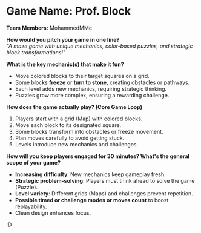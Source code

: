 # **Game Name:** Prof. Block 

**Team Members:** MohammedMMc  

**How would you pitch your game in one line?**  
*"A maze game with unique mechanics, color-based puzzles, and strategic block transformations!"*  

**What is the key mechanic(s) that make it fun?**  
- Move colored blocks to their target squares on a grid.  
- Some blocks **freeze** or **turn to stone**, creating obstacles or pathways.  
- Each level adds new mechanics, requiring strategic thinking.  
- Puzzles grow more complex, ensuring a rewarding challenge.  

**How does the game actually play? (Core Game Loop)**  
1. Players start with a grid (Map) with colored blocks.  
2. Move each block to its designated square.  
3. Some blocks transform into obstacles or freeze movement.  
4. Plan moves carefully to avoid getting stuck.  
5. Levels introduce new mechanics and challenges.
   
**How will you keep players engaged for 30 minutes? What's the general scope of your game?**  
- **Increasing difficulty**: New mechanics keep gameplay fresh.  
- **Strategic problem-solving**: Players must think ahead to solve the game (Puzzle).  
- **Level variety**: Different grids (Maps) and challenges prevent repetition.  
- **Possible timed or challenge modes or moves count** to boost replayability.  
- Clean design enhances focus.


:D
